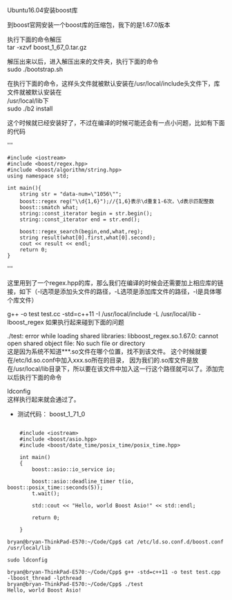 Ubuntu16.04安装boost库

到boost官网安装一个boost库的压缩包，我下的是1.67.0版本

执行下面的命令解压  
tar -xzvf boost_1_67_0.tar.gz

解压出来以后，进入解压出来的文件夹，执行下面的命令  
sudo ./bootstrap.sh

在执行下面的命令，这样头文件就被默认安装在/usr/local/include头文件下，库文件就被默认安装在  
/usr/local/lib下  
sudo ./b2 install

这个时候就已经安装好了，不过在编译的时候可能还会有一点小问题，比如有下面的代码

'''

    #include <iostream>
    #include <boost/regex.hpp>
    #include <boost/algorithm/string.hpp>
    using namespace std;
     
    int main(){
        string str = "data-num=\"1056\"";
        boost::regex reg("\\d{1,6}");//{1,6}表示\d重复1-6次，\d表示匹配整数
        boost::smatch what;
        string::const_iterator begin = str.begin();
        string::const_iterator end = str.end();
     
        boost::regex_search(begin,end,what,reg);
        string result(what[0].first,what[0].second);
        cout << result << endl;
        return 0;
    }

'''

这里用到了一个regex.hpp的库，那么我们在编译的时候会还需要加上相应库的链接，如下（-I选项是添加头文件的路径，-L选项是添加库文件的路径，-l是具体哪个库文件）

g++ -o test test.cc -std=c++11  -I /usr/local/include -L /usr/local/lib  -lboost_regex
如果执行起来碰到下面的问题

./test: error while loading shared libraries: libboost_regex.so.1.67.0: cannot open shared object file: No such file or directory  
这是因为系统不知道***.so文件在哪个位置，找不到该文件。
这个时候就要在/etc/ld.so.conf中加入xxx.so所在的目录，
因为我们的.so库文件是放在/usr/local/lib目录下，所以要在该文件中加入这一行这个路径就可以了。添加完以后执行下面的命令

ldconfig  
这样执行起来就会通过了。


* 测试代码： boost_1_71_0
```

    #include <iostream>
    #include <boost/asio.hpp>
    #include <boost/date_time/posix_time/posix_time.hpp>

    int main()
    {
        boost::asio::io_service io;

        boost::asio::deadline_timer t(io, boost::posix_time::seconds(5));
        t.wait();

        std::cout << "Hello, world Boost Asio!" << std::endl;

        return 0;

    }

```


```
bryan@bryan-ThinkPad-E570:~/Code/Cpp$ cat /etc/ld.so.conf.d/boost.conf 
/usr/local/lib

sudo ldconfig

bryan@bryan-ThinkPad-E570:~/Code/Cpp$ g++ -std=c++11 -o test test.cpp -lboost_thread -lpthread
bryan@bryan-ThinkPad-E570:~/Code/Cpp$ ./test 
Hello, world Boost Asio!
```